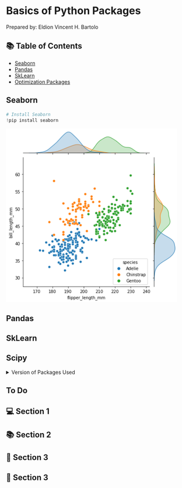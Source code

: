 # Basics of Python Packages

Prepared by: Eldion Vincent H. Bartolo

## :books: Table of Contents

* [Seaborn](#Seaborn)
* [Pandas](#Pandas)
* [SkLearn](#SkLearn)
* [Optimization Packages](#Optimization-Packages)

## Seaborn
```python
# Install Seaborn
!pip install seaborn
```
![png](images/Seaborn_Sample.PNG)

## Pandas

## SkLearn

## Scipy

<details>
  <summary>Version of Packages Used</summary>

|       | Python  | Seaborn | Pandas | SkLearn | Scipy |
| :---: | :---: | :---: | :---: | :---:  | :---:  |
| Version  | 1 | 2 | 3 | 4 | 5     | 

</details>



## To Do
## :computer: Section 1

## :books: Section 2

## :key: Section 3

## :mag_right: Section 3



